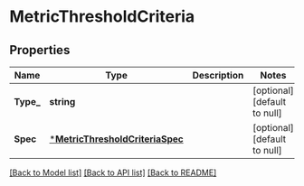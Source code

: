 # MetricThresholdCriteria

## Properties
Name | Type | Description | Notes
------------ | ------------- | ------------- | -------------
**Type_** | **string** |  | [optional] [default to null]
**Spec** | [***MetricThresholdCriteriaSpec**](MetricThresholdCriteriaSpec.md) |  | [optional] [default to null]

[[Back to Model list]](../README.md#documentation-for-models) [[Back to API list]](../README.md#documentation-for-api-endpoints) [[Back to README]](../README.md)

